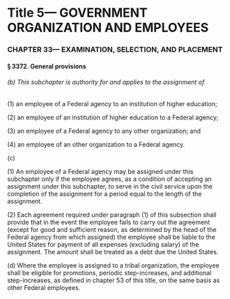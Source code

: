 
# Title 5— GOVERNMENT ORGANIZATION AND EMPLOYEES
### CHAPTER 33— EXAMINATION, SELECTION, AND PLACEMENT
#### § 3372. General provisions
###### (b) This subchapter is authority for and applies to the assignment of

(1) an employee of a Federal agency to an institution of higher education;

(2) an employee of an institution of higher education to a Federal agency;

(3) an employee of a Federal agency to any other organization; and

(4) an employee of an other organization to a Federal agency.

(c)

(1) An employee of a Federal agency may be assigned under this subchapter only if the employee agrees, as a condition of accepting an assignment under this subchapter, to serve in the civil service upon the completion of the assignment for a period equal to the length of the assignment.

(2) Each agreement required under paragraph (1) of this subsection shall provide that in the event the employee fails to carry out the agreement (except for good and sufficient reason, as determined by the head of the Federal agency from which assigned) the employee shall be liable to the United States for payment of all expenses (excluding salary) of the assignment. The amount shall be treated as a debt due the United States.

(d) Where the employee is assigned to a tribal organization, the employee shall be eligible for promotions, periodic step-increases, and additional step-increases, as defined in chapter 53 of this title, on the same basis as other Federal employees.
